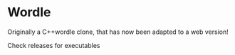 # Wordle
Originally a C++wordle clone, that has now been adapted to a web version!

Check releases for executables
